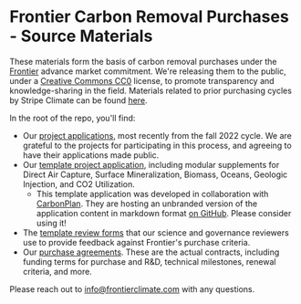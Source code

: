 # Frontier Carbon Removal Purchases - Source Materials

These materials form the basis of carbon removal purchases under the [Frontier](https://frontierclimate.com/) advance market commitment. We're releasing them to the public, under a [Creative Commons CC0](https://creativecommons.org/publicdomain/zero/1.0/) license, to promote transparency and knowledge-sharing in the field. Materials related to prior purchasing cycles by Stripe Climate can be found [here](https://github.com/stripe/carbon-removal-source-materials).

In the root of the repo, you'll find:

- Our [project applications](./Project%20Applications/), most recently from the fall 2022 cycle. We are grateful to the projects for participating in this process, and agreeing to have their applications made public.
- Our [template project application](./TEMPLATE%20Project%20Application/2022), including modular supplements for Direct Air Capture, Surface Mineralization, Biomass, Oceans, Geologic Injection, and CO2 Utilization.
     - This template application was developed in collaboration with [CarbonPlan](https://carbonplan.org). They are hosting an unbranded version of the application content in markdown format [on GitHub](https://github.com/carbonplan/carbon-removal-application). Please consider using it!
- The [template review forms](./TEMPLATE%20Review%20Forms) that our science and governance reviewers use to provide feedback against Frontier's purchase criteria.
- Our [purchase agreements](./Purchase%20Agreements/2022%20Spring). These are the actual contracts, including funding terms for purchase and R&D, technical milestones, renewal criteria, and more.

Please reach out to info@frontierclimate.com with any questions.
